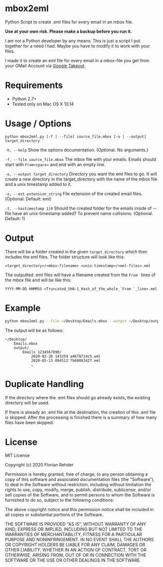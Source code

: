 
# mbox2eml

Python Script to create .eml files for every email in an mbox file.

**Use at your own risk. Please make a backup before you run it.**

I am not a Python developer by any means. This is just a script I put together for a need I had. Maybe you have to modify it to work with your files.

I made it to create an eml file for every email in a mbox-file you get from your GMail Account via [Google Takeout](https://takeout.google.com/).

# Requirements

- Python 2.7+
- Tested only on Mac OS X 10.14

# Usage / Options

```
python mbox2eml.py [-f | --file] source_file.mbox [-o | --output] target_directory
```

`-h, --help`
Show the options documentation. (Optional. No arguments.)

`-f, --file source_file.mbox`
The mbox file with your emails. Emails should start with `From<space>` and end with an empty line.

`-o, --output target_directory`
Directory you want the eml files to go. It will create a new directory in the target_directory with the name of the mbox file and a unix timestamp added to it.

`-e, --ext extension_string`
File extension of the created email files. (Optional. Default: eml)

`-t, --hastimestamp 1|0`
Should the created folder for the emails inside of --file have an unix-timestamp added? To prevent name collisions. (Optional. Default: 1)

# Output

There will be a folder created in the given `target_directory` which then includes the eml files. The folder structure will look like this:
```
<target_directory>/<mbox-filename> <unix-timestamp>/<eml-files>.eml
```

The outputted .eml files will have a filename created from the `From ` lines of the mbox file and will be like this:
```
YYYY-MM-DD HHMMSS <Truncated_SHA-1_Hash_of_the_whole_`From `_line>.eml
```

# Example

```bash
python mbox2eml.py --file ~/Desktop/Emails.mbox --output ~/Desktop/output
```

The output will be as follows:
```
~/Desktop/
    Emails.mbox
    output/
        Emails 1234567890/
            2020-02-28 143259 a4678714c5.eml
            2020-05-13 094512 7b60083427.eml
            …
```

# Duplicate Handling

If the directory where the .eml files should go already exists, the existing directory will be used.

If there is already an .eml file at the destination, the creation of this .eml file is skipped. After the processing is finished there is a summary of how many files have been skipped.

# License

MIT License

Copyright (c) 2020 Florian Rehder

Permission is hereby granted, free of charge, to any person obtaining a copy
of this software and associated documentation files (the "Software"), to deal
in the Software without restriction, including without limitation the rights
to use, copy, modify, merge, publish, distribute, sublicense, and/or sell
copies of the Software, and to permit persons to whom the Software is
furnished to do so, subject to the following conditions:

The above copyright notice and this permission notice shall be included in all
copies or substantial portions of the Software.

THE SOFTWARE IS PROVIDED "AS IS", WITHOUT WARRANTY OF ANY KIND, EXPRESS OR
IMPLIED, INCLUDING BUT NOT LIMITED TO THE WARRANTIES OF MERCHANTABILITY,
FITNESS FOR A PARTICULAR PURPOSE AND NONINFRINGEMENT. IN NO EVENT SHALL THE
AUTHORS OR COPYRIGHT HOLDERS BE LIABLE FOR ANY CLAIM, DAMAGES OR OTHER
LIABILITY, WHETHER IN AN ACTION OF CONTRACT, TORT OR OTHERWISE, ARISING FROM,
OUT OF OR IN CONNECTION WITH THE SOFTWARE OR THE USE OR OTHER DEALINGS IN THE
SOFTWARE.
